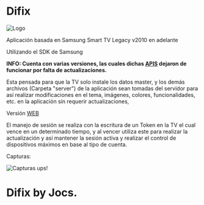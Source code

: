 # Difix
![Logo](https://raw.githubusercontent.com/jhassan8/o-difix-tv/master/server/img/logo.png)

Aplicación basada en Samsung Smart TV Legacy v2010 en adelante

Utilizando el SDK de Samsung

**INFO: Cuenta con varias versiones, las cuales dichas [APIS](https://github.com/jhassan8/o-difix-api) dejaron de funcionar por falta de actualizaciones.**

Esta pensada para que la TV solo instale los datos master, y los demás archivos (Carpeta "server") de la aplicación sean tomadas del servidor para así realizar modificaciones en el tema, imágenes, colores, funcionalidades, etc. en la aplicación sin requerir actualizaciones,

Versión [WEB](https://github.com/jhassan8/o-front-template-difix)

El manejo de sesión se realiza con la escritura de un Token en la TV el cual vence en un determinado tiempo, y al vencer utiliza este para realizar la actualización y así mantener la sesión activa y realizar el control de dispositivos máximos en base al tipo de cuenta.

Capturas:

![Capturas ups!](https://raw.githubusercontent.com/jhassan8/o-difix-tv/master/layouts.gif)

# Difix by Jocs.